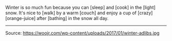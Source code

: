 Winter is so much fun because you can [sleep] and [cook] in the [light] snow.
It's nice to [walk] by a warm [couch] and enjoy a cup of [crazy] [orange-juice] after [bathing] in the snow all day.

---
Source: https://woojr.com/wp-content/uploads/2017/01/winter-adlibs.jpg
